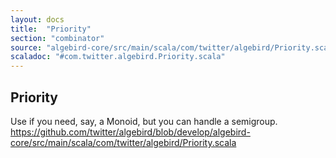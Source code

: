 ```yaml
---
layout: docs
title:  "Priority"
section: "combinator"
source: "algebird-core/src/main/scala/com/twitter/algebird/Priority.scala"
scaladoc: "#com.twitter.algebird.Priority.scala"
---
```


## Priority

Use if you need, say, a Monoid, but you can handle a semigroup.
https://github.com/twitter/algebird/blob/develop/algebird-core/src/main/scala/com/twitter/algebird/Priority.scala
